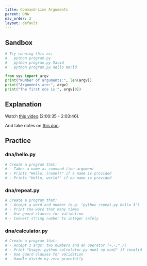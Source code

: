 ```yaml
---
title: Command-Line Arguments
parent: DNA
nav_order: 2
layout: default
---
```


## Sandbox
```python
# Try running this as:
#   python program.py
#   python program.py David
#   python program.py Hello World

from sys import argv
print("Number of arguments:", len(argv))
print("Arguments are:", argv)
print("The first one is:", argv[0])

```

## Explanation
Watch [this video](https://youtu.be/EHi0RDZ31VA?start=7235&end=7426) (2:00:35 - 2:03:46).

And take notes on [this doc](https://docs.google.com/document/d/1tYE56_PYmzqzeV2K0PW0Lw6qhjAlTiHEoL3dY_jp9ug/edit?usp=sharing).

## Practice

### dna/hello.py
```python
# Create a program that:
# - Takes a name as command line argument
# - Prints "Hello, [name]!" if a name is provided
# - Prints "Hello, world!" if no name is provided
```

### dna/repeat.py
```python
# Create a program that:
# - Accept a word and number (e.g. "python repeat.py hello 3")
# - Print the word that many times
# - Use guard clauses for validation
# - Convert string number to integer safely
```

### dna/calculator.py
```python
# Create a program that:
# - Accept 3 args: two numbers and an operator (+,-,*,/)
# - Print "Usage: python calculator.py num1 op num2" if invalid
# - Use guard clauses for validation
# - Handle divide-by-zero gracefully
```
